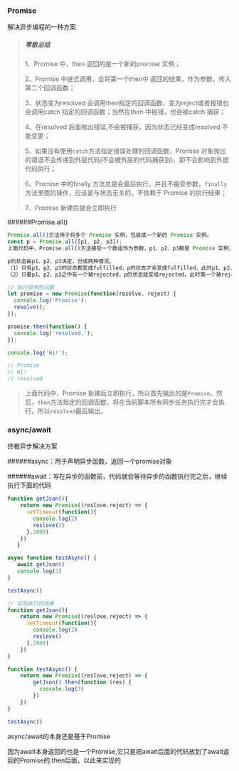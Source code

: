 ### Promise

解决异步编程的一种方案

> ##### 零散总结
>
> 1、Promise 中，then 返回的是一个新的promise 实例；
>
> 2、Promise 中链式调用，会将第一个then中 返回的结果，作为参数，传入第二个回调函数；
>
> 3、状态变为resolved 会调用then指定的回调函数，变为reject或者报错也会调用catch 指定的回调函数；当然在then 中报错，也会被catch 捕获；
>
> 4、在resolved 后面抛出错误,不会被捕获，因为状态已经变成resolved 不能变更；
>
> 5、如果没有使用`catch`方法指定错误处理的回调函数，Promise 对象抛出的错误不会传递到外层代码(不会被外层的代码捕获到)，即不会影响到外部代码执行；
>
> 6、Promise 中的finally 方法总是会最后执行，并且不接受参数，`finally`方法里面的操作，应该是与状态无关的，不依赖于 Promise 的执行结果；
>
> 7、Promise 新建后就会立即执行



######Promise.all()

```javascript
Promise.all()方法用于将多个 Promise 实例，包装成一个新的 Promise 实例。
const p = Promise.all([p1, p2, p3]);
上面代码中，Promise.all()方法接受一个数组作为参数，p1、p2、p3都是 Promise 实例，如果不是，就会先调用下面讲到的Promise.resolve方法，将参数转为 Promise 实例，再进一步处理。另外，Promise.all()方法的参数可以不是数组，但必须具有 Iterator 接口，且返回的每个成员都是 Promise 实例。

p的状态由p1、p2、p3决定，分成两种情况。
（1）只有p1、p2、p3的状态都变成fulfilled，p的状态才会变成fulfilled，此时p1、p2、p3的返回值组成一个数组，传递给p的回调函数。
（2）只要p1、p2、p3之中有一个被rejected，p的状态就变成rejected，此时第一个被reject的实例的返回值，会传递给p的回调函数。
```



```javascript
// 执行顺序的问题
let promise = new Promise(function(resolve, reject) {
  console.log('Promise');
  resolve();
});

promise.then(function() {
  console.log('resolved.');
});

console.log('Hi!');

// Promise
// Hi!
// resolved
```

> 上面代码中，Promise 新建后立即执行，所以首先输出的是`Promise`。然后，`then`方法指定的回调函数，将在当前脚本所有同步任务执行完才会执行，所以`resolved`最后输出。



### async/await

终极异步解决方案

######async：用于声明异步函数，返回一个promise对象

######await：写在异步的函数前，代码就会等待异步的函数执行完之后，继续执行下面的代码

```javascript
function getJson(){
    return new Promise((reslove,reject) => {
      setTimeout(function(){
        console.log(2)
        reslove(2)
      },2000)
    })
   }

async function testAsync() {
   await getJson()
   console.log(3)
}

testAsync()

// 实际执行的效果
function getJson(){
    return new Promise((reslove,reject) => {
      setTimeout(function(){
        console.log(2)
        reslove()
      },2000)
    })
}

function testAsync() {
    return new Promise((reslove,reject) => {
        getJson().then(function (res) {
          console.log(3)
        })
    })
}

testAsync()
```



async/await的本身还是基于Promise

因为await本身返回的也是一个Promise,它只是把await后面的代码放到了await返回的Promise的.then后面，以此来实现的



